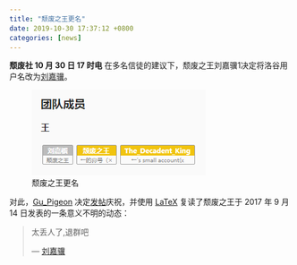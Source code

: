 ```yaml
---
title: "颓废之王更名"
date: 2019-10-30 17:37:12 +0800
categories: [news]
---
```


**颓废社 10 月 30 日 17 时电** 在多名信徒的建议下，颓废之王刘嘉骥1决定将洛谷用户名改为[刘嘉骥](https://www.luogu.com.cn/user/28427)。

<!-- more -->

<figure role="group" aria-labelledby="figure-1">
  <img src="/img/news-2/change-name.png" alt="" />
  <figcaption id="figure-1">颓废之王更名</figcaption>
</figure>

对此，[Gu_Pigeon](https://www.luogu.com.cn/user/36908) 决定[发帖](https://www.luogu.com.cn/discuss/show/161321)庆祝，并使用 [LaTeX](https://www.latex-project.org) 复读了颓废之王于 <time datetime="2017-09-14T04:25:37Z">2017 年 9 月 14 日</time>发表的一条意义不明的动态：

> 太丢人了,退群吧
>
> — [刘嘉骥](https://www.luogu.com.cn/user/28427)
